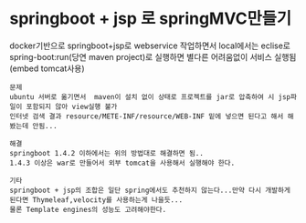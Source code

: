 # springboot + jsp 로 springMVC만들기

docker기반으로 springboot+jsp로 webservice 작업하면서 local에서는 eclise로 spring-boot:run(당연 maven project)로 실행하면
별다른 어려움없이 서비스 실행됨(embed tomcat사용)

```
문제
ubuntu 서버로 옮기면서  maven이 설치 없이 상태로 프로젝트를 jar로 압축하여 시 jsp파일이 포함되지 않아 view실행 불가
인터넷 검색 결과 resource/METE-INF/resource/WEB-INF 밑에 넣으면 된다고 해서 해봤는데 안됨...
```

```
해결
springboot 1.4.2 이하에서는 위의 방법대로 해결하면 됨..
1.4.3 이상은 war로 만들어서 외부 tomcat을 사용해서 실행해야 한다. 
```

```
기타
springboot + jsp의 조합은 일단 spring에서도 추천하지 않는다...만약 다시 개발하게 된다면 Thymeleaf,velocity를 사용하는게 나을듯...
물론 Template engines의 성능도 고려해야한다.
```